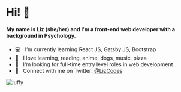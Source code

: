 # Hi! :wave:
#### My name is Liz (she/her) and I'm a front-end web developer with a background in Psychology.

- :computer:  &nbsp; I’m currently learning React JS, Gatsby JS, Bootstrap
- :dizzy: &nbsp; I love learning, reading, anime, dogs, music, pizza
- :eyes:  &nbsp; I'm looking for full-time entry level roles in web development
- :seedling:  &nbsp; Connect with me on Twitter: [@LizCodes](https://twitter.com/LizCodes)

![luffy](https://user-images.githubusercontent.com/78451440/130144263-b87838ae-ca63-492c-91c2-4febfb661c5a.gif)

<!---
lizmery/lizmery is a ✨ special ✨ repository because its `README.md` (this file) appears on your GitHub profile.
You can click the Preview link to take a look at your changes.
--->

